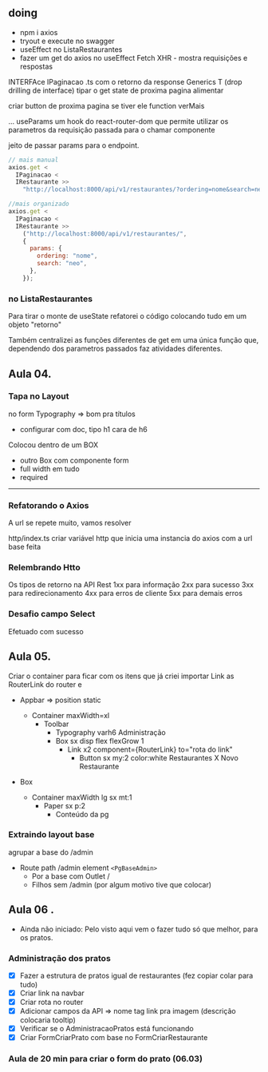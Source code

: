 ## doing

- npm i axios
- tryout e execute no swagger
- useEffect no ListaRestaurantes
- fazer um get do axios no useEffect
  Fetch XHR - mostra requisições e respostas

INTERFAce IPaginacao .ts com o retorno da response
Generics T (drop drilling de interface)
tipar o get
state de proxima pagina
alimentar

criar button de proxima pagina se tiver ele
function verMais

... useParams um hook do react-router-dom que permite utilizar os parametros da requisição passada para o chamar componente

jeito de passar params para o endpoint.

```js
// mais manual
axios.get <
  IPaginacao <
  IRestaurante >>
    "http://localhost:8000/api/v1/restaurantes/?ordering=nome&search=neo";

//mais organizado
axios.get <
  IPaginacao <
  IRestaurante >>
    ("http://localhost:8000/api/v1/restaurantes/",
    {
      params: {
        ordering: "nome",
        search: "neo",
      },
    });
```

### no ListaRestaurantes

Para tirar o monte de useState refatorei o código colocando tudo em um objeto "retorno"

Também centralizei as funções diferentes de get em uma única função que, dependendo dos parametros passados faz atividades diferentes.

## Aula 04.

### Tapa no Layout

no form
Typography => bom pra títulos

- configurar com doc, tipo h1 cara de h6

Colocou dentro de um BOX

- outro Box com componente form
- full width em tudo
- required

---

### Refatorando o Axios

A url se repete muito, vamos resolver

http/index.ts
criar variável http que inicia uma instancia do axios com a url base feita

### Relembrando Htto

Os tipos de retorno na API Rest
1xx para informação
2xx para sucesso
3xx para redirecionamento
4xx para erros de cliente
5xx para demais erros

### Desafio campo Select

Efetuado com sucesso

## Aula 05.

Criar o container para ficar com os itens que já criei
importar Link as RouterLink do router e

- Appbar => position static

  - Container maxWidth=xl
    - Toolbar
      - Typography varh6 Administração
      - Box sx disp flex flexGrow 1
        - Link x2 component={RouterLink} to="rota do link"
          - Button sx my:2 color:white Restaurantes X Novo Restaurante

- Box
  - Container maxWidth lg sx mt:1
    - Paper sx p:2
      - Conteúdo da pg

### Extraindo layout base

agrupar a base do /admin

- Route path /admin element `<PgBaseAdmin>`
  - Por a base com Outlet /
  - Filhos sem /admin (por algum motivo tive que colocar)

## Aula 06 .

- Ainda não iniciado: Pelo visto aqui vem o fazer tudo só que melhor, para os pratos.

### Administração dos pratos

- [x] Fazer a estrutura de pratos igual de restaurantes (fez copiar colar para tudo)
- [x] Criar link na navbar
- [x] Criar rota no router
- [x] Adicionar campos da API => nome tag link pra imagem (descrição colocaria tooltip)
- [x] Verificar se o AdministracaoPratos está funcionando
- [x] Criar FormCriarPrato com base no FormCriarRestaurante

### Aula de 20 min para criar o form do prato (06.03)

